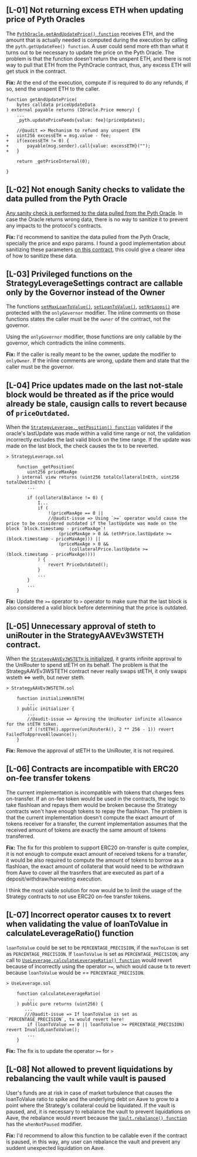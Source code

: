 ## [L-01] Not returning excess ETH when updating price of Pyth Oracles
The [`PythOracle.getAndUpdatePrice() function`](https://github.com/code-423n4/2024-05-bakerfi/blob/main/contracts/oracles/PythOracle.sol#L59-L69) receives ETH, and the amount that is actually needed is computed during the execution by calling the `pyth.getUpdateFee() function`.
A user could send more eth than what it turns out to be necessary to update the price on the Pyth Oracle. The problem is that the function doesn't return the unspent ETH, and there is not way to pull that ETH from the PythOracle contract, thus, any excess ETH will get stuck in the contract.

**Fix:**
At the end of the execution, compute if is required to do any refunds, if so, send the unspent ETH to the caller.
```
function getAndUpdatePrice(
    bytes calldata priceUpdateData
) external payable returns (IOracle.Price memory) {
    ...
    _pyth.updatePriceFeeds{value: fee}(priceUpdates);

    //@audit => Mechanism to refund any unspent ETH
+   uint256 excessETH = msg.value - fee;
+   if(excessETH != 0) {
+       payable(msg.sender).call{value: excessETH}("");
+   }

    return _getPriceInternal(0);

}
```

## [L-02] Not enough Sanity checks to validate the data pulled from the Pyth Oracle
[Any sanity check is performed to the data pulled from the Pyth Oracle](https://github.com/code-423n4/2024-05-bakerfi/blob/main/contracts/oracles/PythOracle.sol#L38-L53). In case the Oracle returns wrong data, there is no way to sanitize it to prevent any impacts to the protocol's contracts.

**Fix:**
I'd recommend to sanitize the data pulled from the Pyth Oracle, specially the price and expo params.
I found a good implementation about sanitizing these parameters [on this contract](https://github.com/euler-xyz/euler-price-oracle/blob/eeb1847df7d9d58029de37225dabf963bf1a65e6/src/adapter/pyth/PythOracle.sol#L81-L84), this could give a clearer idea of how to sanitize these data.


## [L-03] Privileged functions on the StrategyLeverageSettings contract are callable only by the Governor instead of the Owner
The functions [`setMaxLoanToValue()`](https://github.com/code-423n4/2024-05-bakerfi/blob/main/contracts/core/strategies/StrategyLeverageSettings.sol#L84), [`setLoanToValue()`](https://github.com/code-423n4/2024-05-bakerfi/blob/main/contracts/core/strategies/StrategyLeverageSettings.sol#L116), [`setNrLoops()`](https://github.com/code-423n4/2024-05-bakerfi/blob/main/contracts/core/strategies/StrategyLeverageSettings.sol#L158) are protected with the `onlyGovernor` modifier. The inline comments on those functions states the caller must be the `owner` of the contract, not the governor.

Using the `onlyGovernor` modifier, those functions are only callable by the governor, which contradicts the inline comments.

**Fix:**
If the caller is really meant to be the owner, update the modifier to `onlyOwner`. 
If the inline comments are wrong, update them and state that the caller must be the governor.


## [L-04] Price updates made on the last not-stale block would be threated as if the price would already be stale, causign calls to revert because of `priceOutdated`.
When the [`StrategyLeverage._getPosition() function`](https://github.com/code-423n4/2024-05-bakerfi/blob/main/contracts/core/strategies/StrategyLeverage.sol#L453-L460) validates if the oracle's lastUpdate was made within a valid time range or not, the validation incorrectly excludes the last valid block on the time range. If the update was made on the last block, the check causes the tx to be reverted.

```
> StrategyLeverage.sol

    function _getPosition(
        uint256 priceMaxAge
    ) internal view returns (uint256 totalCollateralInEth, uint256 totalDebtInEth) {
        ...
    
        if (collateralBalance != 0) {            
            I...
            if (
                !(priceMaxAge == 0 ||
                //@audit-issue => Using `>=` operator would cause the price to be considered outdated if the lastUpdate was made on the block `block.timestamp - priceMaxAge`!
                    (priceMaxAge > 0 && (ethPrice.lastUpdate >= (block.timestamp - priceMaxAge))) ||
                    (priceMaxAge > 0 &&
                        (collateralPrice.lastUpdate >= (block.timestamp - priceMaxAge))))
            ) {
                revert PriceOutdated();
            }
            ...
        }
        ...
    }
```

**Fix:**
Update the `>=` operator to `>` operator to make sure that the last block is also considered a valid block before determining that the price is outdated.


## [L-05] Unnecessary approval of steth to uniRouter in the StrategyAAVEv3WSTETH contract.
When the [`StrategyAAVEv3WSTETH` is initialized](https://github.com/code-423n4/2024-05-bakerfi/blob/main/contracts/core/strategies/StrategyAAVEv3WSTETH.sol#L38-L57), it grants infinite approval to the UniRouter to spend stETH on its behalf.
The problem is that the StrategyAAVEv3WSTETH contract never really swaps stETH, it only swaps wsteth <=> weth, but never steth.

```
> StrategyAAVEv3WSTETH.sol

    function initializeWstETH(
        ...
    ) public initializer {
        ...
        //@audit-issue => Aproving the UniRouter infinite allowance for the stETH token.
        if (!stETH().approve(uniRouterA(), 2 ** 256 - 1)) revert FailedToApproveAllowance();
    }
```

**Fix:**
Remove the approval of stETH to the UniRouter, it is not required.


## [L-06] Contracts are incompatible with ERC20 on-fee transfer tokens
The current implementation is incompatible with tokens that charges fees on-transfer. 
If an on-fee token would be used in the contracts, the logic to take flashloan and repays them would be broken because the Strategy contracts won't have enough tokens to repay the flashloan.
The problem is that the current implementation doesn't compute the exact amount of tokens receiver for a transfer, the current implementation assumes that the received amount of tokens are exactly the same amount of tokens transferred.

**Fix:**
The fix for this problem to support ERC20 on-transfer is quite complex, it is not enough to compute exact amount of received tokens for a transfer, it would be also required to compute the amount of tokens to borrow as a flashloan, the exact amount of collateral that would need to be withdrawn from Aave to cover all the trasnfers that are executed as part of a deposit/withdraw/harvesting execution.

I think the most viable solution for now would be to limit the usage of the Strategy contracts to not use ERC20 on-fee transfer tokens.


## [L-07] Incorrect operator causes tx to revert when validating the value of loanToValue in calculateLeverageRatio() function
`loanToValue` could be set to be `PERCENTAGE_PRECISION`, if the `maxToLoan` is set as `PERCENTAGE_PRECISION`.
If `loanToValue` is set as `PERCENTAGE_PRECISION`, any call to [`UseLeverage.calculateLeverageRatio() function`](https://github.com/code-423n4/2024-05-bakerfi/blob/main/contracts/core/hooks/UseLeverage.sol#L19-L25) would revert because of incorrectly using the operator `>=`, which would cause tx to revert because `loanToValue` would be == `PERCENTAGE_PRECISION`.

```
> UseLeverage.sol

    function calculateLeverageRatio(
        ...
    ) public pure returns (uint256) {
       ...
       ///@audit-issue => If loanToValue is set as `PERCENTAGE_PRECISION`, tx would revert here!
        if (loanToValue == 0 || loanToValue >= PERCENTAGE_PRECISION) revert InvalidLoanToValue();
        ...
    }

```

**Fix:**
The fix is to update the operator `>=` for `>`


## [L-08] Not allowed to prevent liquidations by rebalancing the vault while vault is paused
User's funds are at risk in case of market turbulence that causes the loanToValue ratio to spike and the underlying debt on Aave to grow to a point where the Strategy's collateral could be liquidated.
If the vault is paused, and, it is necessary to rebalance the vault to prevent liquidations on Aave, the rebalance would revert because the [`Vault.rebalance() function`](https://github.com/code-423n4/2024-05-bakerfi/blob/main/contracts/core/Vault.sol#L130-L134) has the `whenNotPaused` modifier.

**Fix:**
I'd recommend to allow this function to be callable even if the contract is paused, in this way, any user can rebalance the vault and prevent any suddent unexpected liquidation on Aave.